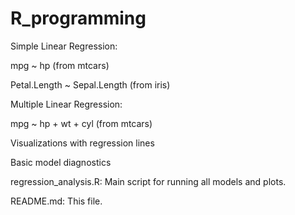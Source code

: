 # R_programming
Simple Linear Regression:

mpg ~ hp (from mtcars)

Petal.Length ~ Sepal.Length (from iris)

Multiple Linear Regression:

mpg ~ hp + wt + cyl (from mtcars)

Visualizations with regression lines

Basic model diagnostics

regression_analysis.R: Main script for running all models and plots.

README.md: This file.
